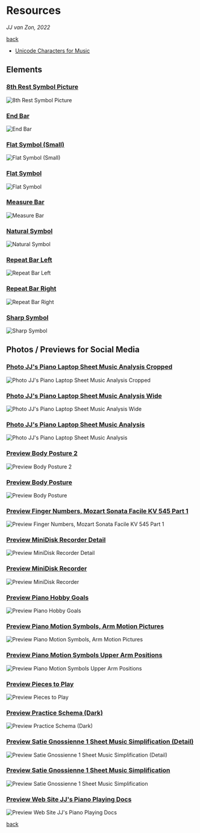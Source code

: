 Resources
=========

*JJ van Zon, 2022*

[back](..)

- [Unicode Characters for Music](unicode-characters-for-music.md)

Elements
--------

### [8th Rest Symbol Picture](8th-rest-symbol.png)

![8th Rest Symbol Picture](8th-rest-symbol.png)

### [End Bar](end-bar.png)

![End Bar](end-bar.png)

### [Flat Symbol (Small)](flat-symbol-small.png)

![Flat Symbol (Small)](flat-symbol-small.png)

### [Flat Symbol](flat-symbol.png)

![Flat Symbol](flat-symbol.png)

### [Measure Bar](measure-bar.png)

![Measure Bar](measure-bar.png)

### [Natural Symbol](natural-symbol.png)

![Natural Symbol](natural-symbol.png)

### [Repeat Bar Left](repeat-bar-left.png)

![Repeat Bar Left](repeat-bar-left.png)

### [Repeat Bar Right](repeat-bar-right.png)

![Repeat Bar Right](repeat-bar-right.png)

### [Sharp Symbol](sharp-symbol.png)

![Sharp Symbol](sharp-symbol.png)


Photos / Previews for Social Media
----------------------------------

### [Photo JJ's Piano Laptop Sheet Music Analysis Cropped](photo-jjs-piano-laptop-sheet-music-analysis-cropped.jpg)

![Photo JJ's Piano Laptop Sheet Music Analysis Cropped](photo-jjs-piano-laptop-sheet-music-analysis-cropped.jpg)

### [Photo JJ's Piano Laptop Sheet Music Analysis Wide](photo-jjs-piano-laptop-sheet-music-analysis-wide.jpg)

![Photo JJ's Piano Laptop Sheet Music Analysis Wide](photo-jjs-piano-laptop-sheet-music-analysis-wide.jpg)

### [Photo JJ's Piano Laptop Sheet Music Analysis](photo-jjs-piano-laptop-sheet-music-analysis.jpg)

![Photo JJ's Piano Laptop Sheet Music Analysis](photo-jjs-piano-laptop-sheet-music-analysis.jpg)

### [Preview Body Posture 2](preview-body-posture-2.png)

![Preview Body Posture 2](preview-body-posture-2.png)

### [Preview Body Posture](preview-body-posture.png)

![Preview Body Posture](preview-body-posture.png)

### [Preview Finger Numbers, Mozart Sonata Facile KV 545 Part 1](preview-finger-numbers-mozart-sonata-facile-part-1.jpg)

![Preview Finger Numbers, Mozart Sonata Facile KV 545 Part 1](preview-finger-numbers-mozart-sonata-facile-part-1.jpg)

### [Preview MiniDisk Recorder Detail](preview-mini-disk-recorder-detail.jpeg)

![Preview MiniDisk Recorder Detail](preview-mini-disk-recorder-detail.jpeg)

### [Preview MiniDisk Recorder](preview-mini-disk-recorder.jpeg)

![Preview MiniDisk Recorder](preview-mini-disk-recorder.jpeg)

### [Preview Piano Hobby Goals](preview-piano-hobby-goals.png)

![Preview Piano Hobby Goals](preview-piano-hobby-goals.png)

### [Preview Piano Motion Symbols, Arm Motion Pictures](preview-piano-motion-symbols-arm-motion-pictures.png)

![Preview Piano Motion Symbols, Arm Motion Pictures](preview-piano-motion-symbols-arm-motion-pictures.png)

### [Preview Piano Motion Symbols Upper Arm Positions](preview-piano-motion-symbols-upper-arm-positions.png)

![Preview Piano Motion Symbols Upper Arm Positions](preview-piano-motion-symbols-upper-arm-positions.png)

### [Preview Pieces to Play](preview-pieces-to-play.png)

![Preview Pieces to Play](preview-pieces-to-play.png)

### [Preview Practice Schema (Dark)](preview-practice-schema-dark.png)

![Preview Practice Schema (Dark)](preview-practice-schema-dark.png)

### [Preview Satie Gnossienne 1 Sheet Music Simplification (Detail)](preview-satie-gnossienne-1-sheet-music-simplification-detail.png)

![Preview Satie Gnossienne 1 Sheet Music Simplification (Detail)](preview-satie-gnossienne-1-sheet-music-simplification-detail.png)

### [Preview Satie Gnossienne 1 Sheet Music Simplification](preview-satie-gnossienne-1-sheet-music-simplification.jpg)

![Preview Satie Gnossienne 1 Sheet Music Simplification](preview-satie-gnossienne-1-sheet-music-simplification.jpg)

### [Preview Web Site JJ's Piano Playing Docs](preview-web-site-jjs-piano-playing-docs.png)

![Preview Web Site JJ's Piano Playing Docs](preview-web-site-jjs-piano-playing-docs.png)

[back](..)
